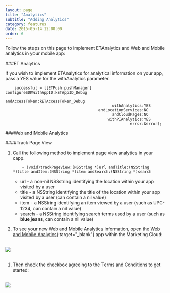 ```yaml
---
layout: page
title: "Analytics"
subtitle: "Adding Analytics"
category: features
date: 2015-05-14 12:00:00
order: 6
---
```

Follow the steps on this page to implement ETAnalytics and Web and Mobile analytics in your mobile app:

###ET Analytics

If you wish to implement ETAnalytics for analytical information on your app, pass a YES value for the withAnalytics parameter.

~~~ 
    successful = [[ETPush pushManager] configureSDKWithAppID:kETAppID_Debug
                                              andAccessToken:kETAccessToken_Debug
                                               withAnalytics:YES
                                         andLocationServices:NO
                                               andCloudPages:NO
                                             withPIAnalytics:YES
                                                       error:&error];
~~~ 

###Web and Mobile Analytics

####Track Page View

1.	Call the following method to implement page view analytics in your capp.

	~~~
		+ (void)trackPageView:(NSString *)url andTitle:(NSString *)title andItem:(NSString *)item andSearch:(NSString *)search
	~~~

	* url - a non-nil NSSstring identifying the location within your app visited by a user
	* title - a NSString identifying the title of the location within your app visited by a user (can contain a nil value)
	* item - a NSString identifying an item viewed by a user (such as UPC-1234, can contain a nil value)
	* search - a NSString identifying search terms used by a user (such as **blue jeans**, can contain a nil value)

1. 	To see your new Web and Mobile Analytics information, open the [Web and Mobile Analytics](http://www.exacttarget.com/products/customer-data-platform/web-mobile-analytics){:target="_blank"} app within the Marketing Cloud: 
<br/>
 <img class="img-responsive" src="{{ site.baseurl }}/assets/wama_menu.png" /><br/>
<br/>

1. 	Then check the checkbox agreeing to the Terms and Conditions to get started:
<br/>
 <img class="img-responsive" src="{{ site.baseurl }}/assets/wama_t_and_c.png" /><br/>
<br/>
